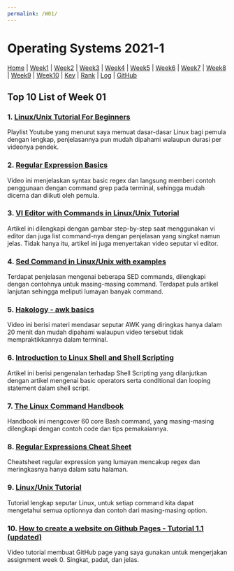 ```yaml
---
permalink: /W01/
---
```

# Operating Systems 2021-1
[Home](../) |
[Week1](../W01/) |
[Week2](../W02/) |
[Week3](../W03/) |
[Week4](../W04/) |
[Week5](../W05/) |
[Week6](../W06/) |
[Week7](../W07/) |
[Week8](../W08/) |
[Week9](../W09/) |
[Week10](../W10/) |
[Key](../TXT/mypubkey.txt) |
[Rank](../TXT/myrank.txt) |
[Log](TXT/mylog.txt) |
[GitHub](https://github.com/tsanaativa/os211)

## Top 10 List of Week 01

### 1. [Linux/Unix Tutorial For Beginners](https://www.youtube.com/playlist?list=PLckPQEKYlbxebubMWdjcGR7K_ukm35ZjN)
Playlist Youtube yang menurut saya memuat dasar-dasar Linux bagi pemula dengan lengkap, penjelasannya pun mudah dipahami walaupun durasi per videonya pendek.

### 2. [Regular Expression Basics](https://www.youtube.com/watch?v=KJG1dETacLI)
Video ini menjelaskan syntax basic regex dan langsung memberi contoh penggunaan dengan command grep pada terminal, sehingga mudah dicerna dan diikuti oleh pemula.

### 3. [VI Editor with Commands in Linux/Unix Tutorial](https://www.guru99.com/the-vi-editor.html)
Artikel ini dilengkapi dengan gambar step-by-step saat menggunakan vi editor dan juga list command-nya dengan penjelasan yang singkat namun jelas. Tidak hanya itu, artikel ini juga menyertakan video seputar vi editor.

### 4. [Sed Command in Linux/Unix with examples](https://www.geeksforgeeks.org/sed-command-in-linux-unix-with-examples/)
Terdapat penjelasan mengenai beberapa SED commands, dilengkapi dengan contohnya untuk masing-masing command. Terdapat pula artikel lanjutan sehingga meliputi lumayan banyak command.

### 5. [Hakology - awk basics](https://www.youtube.com/watch?v=Htnno4CHVus)
Video ini berisi materi mendasar seputar AWK yang diringkas hanya dalam 20 menit dan mudah dipahami walaupun video tersebut tidak mempraktikkannya dalam terminal.

### 6. [Introduction to Linux Shell and Shell Scripting](https://www.geeksforgeeks.org/introduction-linux-shell-shell-scripting/)
Artikel ini berisi pengenalan terhadap Shell Scripting yang dilanjutkan dengan artikel mengenai basic operators serta conditional dan looping statement dalam shell script.

### 7. [The Linux Command Handbook](https://www.freecodecamp.org/news/the-linux-commands-handbook/)
Handbook ini mengcover 60 core Bash command, yang masing-masing dilengkapi dengan contoh code dan tips pemakaiannya.

### 8. [Regular Expressions Cheat Sheet](http://stanford.edu/~wpmarble/webscraping_tutorial/regex_cheatsheet.pdf)
Cheatsheet regular expression yang lumayan mencakup regex dan meringkasnya hanya dalam satu halaman.

### 9. [Linux/Unix Tutorial](https://www.javatpoint.com/linux-tutorial)
Tutorial lengkap seputar Linux, untuk setiap command kita dapat mengetahui semua optionnya dan contoh dari masing-masing option.

### 10. [How to create a website on Github Pages - Tutorial 1.1 (updated)](https://www.youtube.com/watch?v=QdSsRPAcrzM)
Video tutorial membuat GitHub page yang saya gunakan untuk mengerjakan assignment week 0. Singkat, padat, dan jelas.

